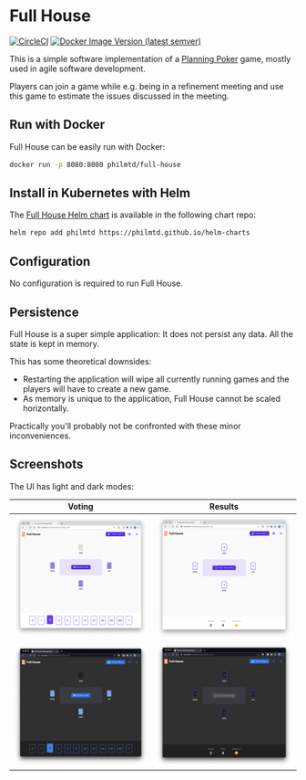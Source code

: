 # Full House

[![CircleCI](https://circleci.com/gh/philmtd/full-house/tree/master.svg?style=svg)](https://circleci.com/gh/philmtd/full-house/tree/master)
[![Docker Image Version (latest semver)](https://img.shields.io/docker/v/philmtd/full-house?color=2496ED&label=philmtd%2Ffull-house&logo=docker&logoColor=white&sort=semver)](https://hub.docker.com/r/philmtd/full-house/tags)

This is a simple software implementation of a [Planning Poker](https://en.wikipedia.org/wiki/Planning_poker) game,
mostly used in agile software development.

Players can join a game while e.g. being in a refinement meeting and use this game to estimate the issues discussed in the meeting.

## Run with Docker

Full House can be easily run with Docker:

```bash
docker run -p 8080:8080 philmtd/full-house
```

## Install in Kubernetes with Helm

The [Full House Helm chart](https://artifacthub.io/packages/helm/philmtd/full-house) is available in the following chart repo:

```bash
helm repo add philmtd https://philmtd.github.io/helm-charts
```

## Configuration

No configuration is required to run Full House.

## Persistence

Full House is a super simple application: It does not persist any data. All the state is kept in memory.

This has some theoretical downsides:

* Restarting the application will wipe all currently running games and the players will have to create a new game.
* As memory is unique to the application, Full House cannot be scaled horizontally.

Practically you'll probably not be confronted with these minor inconveniences.

## Screenshots

The UI has light and dark modes:

| Voting                                           | Results                                            |
|--------------------------------------------------|----------------------------------------------------|
| ![Voting in light mode](./docs/voting-light.png) | ![Results in light mode](./docs/results-light.png) |
| ![Voting in light mode](./docs/voting-dark.png)  | ![Results in dark mode](./docs/results-dark.png)   |
